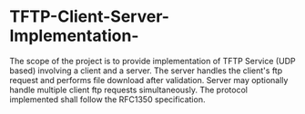 # TFTP-Client-Server-Implementation-
The scope of the project is to provide implementation of TFTP Service (UDP based) involving a client and a server. The server handles the client's ftp request and performs file download after validation. Server may optionally handle multiple client ftp requests simultaneously. The protocol implemented shall follow the RFC1350 specification.
